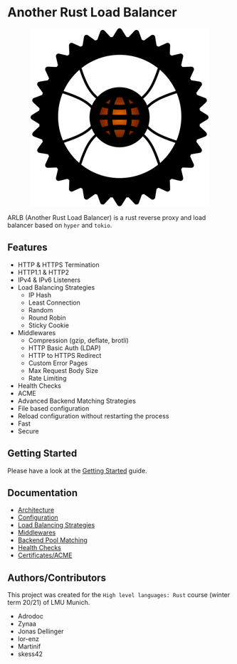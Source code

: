 # Another Rust Load Balancer

<p align="center">
<img src="assets/logo_400x400.png" alt="Traefik" title="Traefik" />
</p>

ARLB (Another Rust Load Balancer) is a rust reverse proxy and load balancer based on `hyper` and `tokio`.

## Features

- HTTP & HTTPS Termination
- HTTP1.1 & HTTP2
- IPv4 & IPv6 Listeners
- Load Balancing Strategies
  - IP Hash
  - Least Connection
  - Random
  - Round Robin
  - Sticky Cookie
- Middlewares
  - Compression (gzip, deflate, brotli)
  - HTTP Basic Auth (LDAP)
  - HTTP to HTTPS Redirect
  - Custom Error Pages
  - Max Request Body Size
  - Rate Limiting
- Health Checks
- ACME
- Advanced Backend Matching Strategies
- File based configuration
- Reload configuration without restarting the process
- Fast
- Secure

## Getting Started

Please have a look at the [Getting Started](docs/getting_started.md) guide.

## Documentation

- [Architecture](docs/architecture.md)
- [Configuration](docs/configuration.md)
- [Load Balancing Strategies](docs/lb_strategies.md)
- [Middlewares](docs/middlewares.md)
- [Backend Pool Matching](docs/backend_matching.md)
- [Health Checks](docs/health_checks.md)
- [Certificates/ACME](docs/certificates.md)

## Authors/Contributors

This project was created for the `High level languages: Rust` course (winter term 20/21) of LMU Munich.

- Adrodoc
- Zynaa
- Jonas Dellinger
- lor-enz
- Martinif
- skess42
